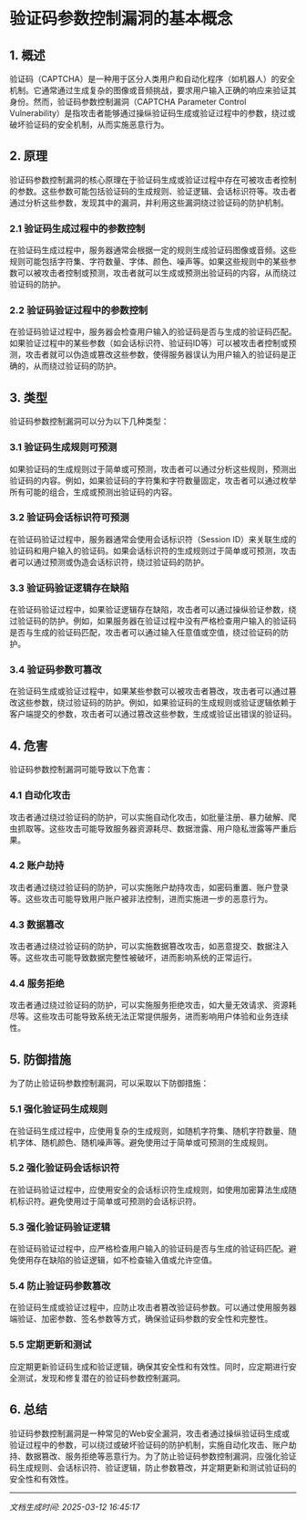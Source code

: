 # 验证码参数控制漏洞的基本概念

## 1. 概述

验证码（CAPTCHA）是一种用于区分人类用户和自动化程序（如机器人）的安全机制。它通常通过生成复杂的图像或音频挑战，要求用户输入正确的响应来验证其身份。然而，验证码参数控制漏洞（CAPTCHA Parameter Control Vulnerability）是指攻击者能够通过操纵验证码生成或验证过程中的参数，绕过或破坏验证码的安全机制，从而实施恶意行为。

## 2. 原理

验证码参数控制漏洞的核心原理在于验证码生成或验证过程中存在可被攻击者控制的参数。这些参数可能包括验证码的生成规则、验证逻辑、会话标识符等。攻击者通过分析这些参数，发现其中的漏洞，并利用这些漏洞绕过验证码的防护机制。

### 2.1 验证码生成过程中的参数控制

在验证码生成过程中，服务器通常会根据一定的规则生成验证码图像或音频。这些规则可能包括字符集、字符数量、字体、颜色、噪声等。如果这些规则中的某些参数可以被攻击者控制或预测，攻击者就可以生成或预测出验证码的内容，从而绕过验证码的防护。

### 2.2 验证码验证过程中的参数控制

在验证码验证过程中，服务器会检查用户输入的验证码是否与生成的验证码匹配。如果验证过程中的某些参数（如会话标识符、验证码ID等）可以被攻击者控制或预测，攻击者就可以伪造或篡改这些参数，使得服务器误认为用户输入的验证码是正确的，从而绕过验证码的防护。

## 3. 类型

验证码参数控制漏洞可以分为以下几种类型：

### 3.1 验证码生成规则可预测

如果验证码的生成规则过于简单或可预测，攻击者可以通过分析这些规则，预测出验证码的内容。例如，如果验证码的字符集和字符数量固定，攻击者可以通过枚举所有可能的组合，生成或预测出验证码的内容。

### 3.2 验证码会话标识符可预测

在验证码验证过程中，服务器通常会使用会话标识符（Session ID）来关联生成的验证码和用户输入的验证码。如果会话标识符的生成规则过于简单或可预测，攻击者可以通过预测或伪造会话标识符，绕过验证码的防护。

### 3.3 验证码验证逻辑存在缺陷

在验证码验证过程中，如果验证逻辑存在缺陷，攻击者可以通过操纵验证参数，绕过验证码的防护。例如，如果服务器在验证过程中没有严格检查用户输入的验证码是否与生成的验证码匹配，攻击者可以通过输入任意值或空值，绕过验证码的防护。

### 3.4 验证码参数可篡改

在验证码生成或验证过程中，如果某些参数可以被攻击者篡改，攻击者可以通过篡改这些参数，绕过验证码的防护。例如，如果验证码的生成规则或验证逻辑依赖于客户端提交的参数，攻击者可以通过篡改这些参数，生成或验证出错误的验证码。

## 4. 危害

验证码参数控制漏洞可能导致以下危害：

### 4.1 自动化攻击

攻击者通过绕过验证码的防护，可以实施自动化攻击，如批量注册、暴力破解、爬虫抓取等。这些攻击可能导致服务器资源耗尽、数据泄露、用户隐私泄露等严重后果。

### 4.2 账户劫持

攻击者通过绕过验证码的防护，可以实施账户劫持攻击，如密码重置、账户登录等。这些攻击可能导致用户账户被非法控制，进而实施进一步的恶意行为。

### 4.3 数据篡改

攻击者通过绕过验证码的防护，可以实施数据篡改攻击，如恶意提交、数据注入等。这些攻击可能导致数据完整性被破坏，进而影响系统的正常运行。

### 4.4 服务拒绝

攻击者通过绕过验证码的防护，可以实施服务拒绝攻击，如大量无效请求、资源耗尽等。这些攻击可能导致系统无法正常提供服务，进而影响用户体验和业务连续性。

## 5. 防御措施

为了防止验证码参数控制漏洞，可以采取以下防御措施：

### 5.1 强化验证码生成规则

在验证码生成过程中，应使用复杂的生成规则，如随机字符集、随机字符数量、随机字体、随机颜色、随机噪声等。避免使用过于简单或可预测的生成规则。

### 5.2 强化验证码会话标识符

在验证码验证过程中，应使用安全的会话标识符生成规则，如使用加密算法生成随机标识符。避免使用过于简单或可预测的会话标识符。

### 5.3 强化验证码验证逻辑

在验证码验证过程中，应严格检查用户输入的验证码是否与生成的验证码匹配。避免使用存在缺陷的验证逻辑，如不检查输入值或允许空值。

### 5.4 防止验证码参数篡改

在验证码生成或验证过程中，应防止攻击者篡改验证码参数。可以通过使用服务器端验证、加密参数、签名参数等方式，确保验证码参数的安全性和完整性。

### 5.5 定期更新和测试

应定期更新验证码生成和验证逻辑，确保其安全性和有效性。同时，应定期进行安全测试，发现和修复潜在的验证码参数控制漏洞。

## 6. 总结

验证码参数控制漏洞是一种常见的Web安全漏洞，攻击者通过操纵验证码生成或验证过程中的参数，可以绕过或破坏验证码的防护机制，实施自动化攻击、账户劫持、数据篡改、服务拒绝等恶意行为。为了防止验证码参数控制漏洞，应强化验证码生成规则、会话标识符、验证逻辑，防止参数篡改，并定期更新和测试验证码的安全性和有效性。

---

*文档生成时间: 2025-03-12 16:45:17*
